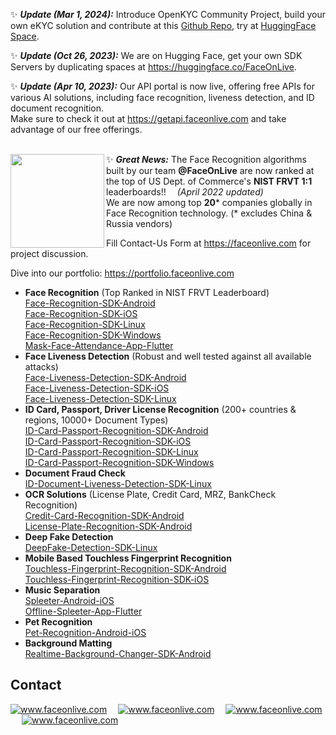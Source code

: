 ✨ _**Update (Mar 1, 2024):**_
Introduce OpenKYC Community Project, build your own eKYC solution and contribute at this [Github Repo](https://github.com/FaceOnLive/OpenKYC), try at [HuggingFace Space](https://huggingface.co/spaces/FaceOnLive/OpenKYC).

✨ _**Update (Oct 26, 2023):**_
We are on Hugging Face, get your own SDK Servers by duplicating spaces at https://huggingface.co/FaceOnLive.

✨ _**Update (Apr 10, 2023):**_
Our API portal is now live, offering free APIs for various AI solutions, including face recognition, liveness detection, and ID document recognition.<br/>
Make sure to check it out at https://getapi.faceonlive.com and take advantage of our free offerings.<br/><br/>

✨ _**Great News:**_ <img align="left" src="https://user-images.githubusercontent.com/91896009/172077537-7765f627-6de4-4301-af05-5cf1db39d71f.png" width=150px/>The Face Recognition algorithms built by our team **@FaceOnLive** are now ranked at the top of US Dept. of Commerce's **NIST FRVT 1:1** leaderboards!! &emsp;_(April 2022 updated)_<br/>
We are now among top **20*** companies globally in Face Recognition technology. (* excludes China & Russia vendors)

Fill Contact-Us Form at https://faceonlive.com for project discussion.

Dive into our portfolio: https://portfolio.faceonlive.com

- <b>Face Recognition</b> (Top Ranked in NIST FRVT Leaderboard)<br/>
  [Face-Recognition-SDK-Android](https://github.com/FaceOnLive/Face-Recognition-SDK-Android)<br/>
  [Face-Recognition-SDK-iOS](https://github.com/FaceOnLive/Face-Recognition-SDK-iOS)<br/>
  [Face-Recognition-SDK-Linux](https://github.com/FaceOnLive/Face-Recognition-SDK-Linux)<br/>
  [Face-Recognition-SDK-Windows](https://github.com/FaceOnLive/Face-Recognition-SDK-Windows)<br/>
  [Mask-Face-Attendance-App-Flutter](https://github.com/FaceOnLive/Mask-Face-Attendance-App-Flutter)<br/>
- <b>Face Liveness Detection</b> (Robust and well tested against all available attacks)<br/>
  [Face-Liveness-Detection-SDK-Android](https://github.com/FaceOnLive/Face-Liveness-Detection-SDK-Android)<br/>
  [Face-Liveness-Detection-SDK-iOS](https://github.com/FaceOnLive/Face-Liveness-Detection-SDK-iOS)<br/>
  [Face-Liveness-Detection-SDK-Linux](https://github.com/FaceOnLive/Face-Liveness-Detection-SDK-Linux)<br/>  
- <b>ID Card, Passport, Driver License Recognition</b> (200+ countries & regions, 10000+ Document Types)<br/>
  [ID-Card-Passport-Recognition-SDK-Android](https://github.com/FaceOnLive/ID-Card-Passport-Recognition-SDK-Android)<br/>
  [ID-Card-Passport-Recognition-SDK-iOS](https://github.com/FaceOnLive/ID-Card-Passport-Recognition-SDK-iOS)<br/>
  [ID-Card-Passport-Recognition-SDK-Linux](https://github.com/FaceOnLive/ID-Card-Passport-Recognition-SDK-Linux)<br/>
  [ID-Card-Passport-Recognition-SDK-Windows](https://github.com/FaceOnLive/ID-Card-Passport-Recognition-SDK-Windows)<br/>
- <b>Document Fraud Check</b><br/>
  [ID-Document-Liveness-Detection-SDK-Linux](https://github.com/FaceOnLive/ID-Document-Liveness-Detection-SDK-Linux)<br/>
- <b>OCR Solutions</b> (License Plate, Credit Card, MRZ, BankCheck Recognition)<br/>
  [Credit-Card-Recognition-SDK-Android](https://github.com/FaceOnLive/Credit-Card-Recognition-SDK-Android)<br/>
  [License-Plate-Recognition-SDK-Android](https://github.com/FaceOnLive/License-Plate-Recognition-SDK-Android)<br/>
- <b>Deep Fake Detection</b><br/>
  [DeepFake-Detection-SDK-Linux](https://github.com/FaceOnLive/DeepFake-Detection-SDK-Linux)<br/>
- <b>Mobile Based Touchless Fingerprint Recognition</b><br/>
  [Touchless-Fingerprint-Recognition-SDK-Android](https://github.com/FaceOnLive/Touchless-Fingerprint-Recognition-SDK-Android)<br/>
  [Touchless-Fingerprint-Recognition-SDK-iOS](https://github.com/FaceOnLive/Touchless-Fingerprint-Recognition-SDK-iOS)<br/>
- <b>Music Separation</b><br/>
  [Spleeter-Android-iOS](https://github.com/FaceOnLive/Spleeter-Android-iOS)<br/>
  [Offline-Spleeter-App-Flutter](https://github.com/FaceOnLive/Offline-Spleeter-App-Flutter)<br/>
- <b>Pet Recognition</b><br/>
  [Pet-Recognition-Android-iOS](https://github.com/FaceOnLive/Pet-Recognition-Android-iOS)<br/>
- <b>Background Matting</b><br/>
  [Realtime-Background-Changer-SDK-Android](https://github.com/FaceOnLive/Realtime-Background-Changer-SDK-Android)<br/>

## Contact

<a target="_blank" href="https://join.slack.com/t/faceonlive/shared_invite/zt-2drx19c5t-vQsR4TUGPD8oL7i7BXdKZA"><img src="https://img.shields.io/badge/slack-faceonlive-blue.svg?logo=slack " alt="www.faceonlive.com"></a>&emsp;
<a target="_blank" href="mailto:contact@faceonlive.com"><img src="https://img.shields.io/badge/email-contact@faceonlive.com-blue.svg?logo=gmail " alt="www.faceonlive.com"></a>&emsp;
<a target="_blank" href="https://t.me/faceonlive"><img src="https://img.shields.io/badge/telegram-@faceonlive-blue.svg?logo=telegram " alt="www.faceonlive.com"></a>&emsp;
<a target="_blank" href="https://wa.me/+17074043606"><img src="https://img.shields.io/badge/whatsapp-faceonlive-blue.svg?logo=whatsapp " alt="www.faceonlive.com">
